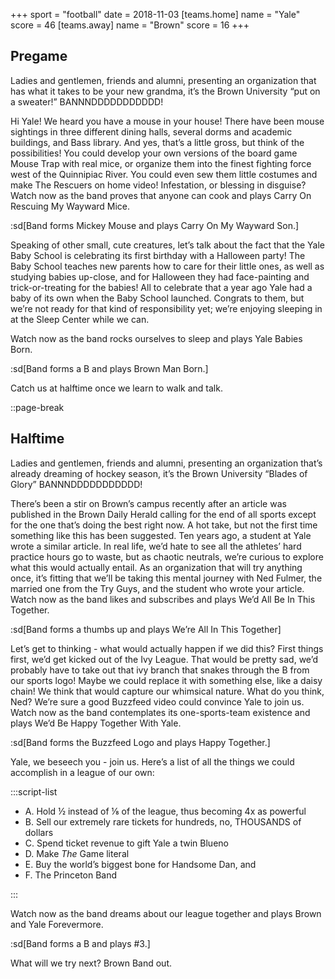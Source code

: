 +++
sport = "football"
date = 2018-11-03
[teams.home]
name = "Yale"
score = 46
[teams.away]
name = "Brown"
score = 16
+++

## Pregame

Ladies and gentlemen, friends and alumni, presenting an organization that has what it takes to be your new grandma, it’s the Brown University “put on a sweater!” BANNNDDDDDDDDDDD!

Hi Yale! We heard you have a mouse in your house! There have been mouse sightings in three different dining halls, several dorms and academic buildings, and Bass library. And yes, that’s a little gross, but think of the possibilities! You could develop your own versions of the board game Mouse Trap with real mice, or organize them into the finest fighting force west of the Quinnipiac River. You could even sew them little costumes and make The Rescuers on home video! Infestation, or blessing in disguise? Watch now as the band proves that anyone can cook and plays Carry On Rescuing My Wayward Mice.

:sd[Band forms Mickey Mouse and plays Carry On My Wayward Son.]

Speaking of other small, cute creatures, let’s talk about the fact that the Yale Baby School is celebrating its first birthday with a Halloween party! The Baby School teaches new parents how to care for their little ones, as well as studying babies up-close, and for Halloween they had face-painting and trick-or-treating for the babies! All to celebrate that a year ago Yale had a baby of its own when the Baby School launched. Congrats to them, but we’re not ready for that kind of responsibility yet; we’re enjoying sleeping in at the Sleep Center while we can.

Watch now as the band rocks ourselves to sleep and plays Yale Babies Born.

:sd[Band forms a B and plays Brown Man Born.]

Catch us at halftime once we learn to walk and talk.

::page-break

## Halftime

Ladies and gentlemen, friends and alumni, presenting an organization that’s already dreaming of hockey season, it’s the Brown University “Blades of Glory” BANNNDDDDDDDDDDD!

There’s been a stir on Brown’s campus recently after an article was published in the Brown Daily Herald calling for the end of all sports except for the one that’s doing the best right now. A hot take, but not the first time something like this has been suggested. Ten years ago, a student at Yale wrote a similar article. In real life, we’d hate to see all the athletes’ hard practice hours go to waste, but as chaotic neutrals, we’re curious to explore what this would actually entail. As an organization that will try anything once, it’s fitting that we’ll be taking this mental journey with Ned Fulmer, the married one from the Try Guys, and the student who wrote your article. Watch now as the band likes and subscribes and plays We’d All Be In This Together.

:sd[Band forms a thumbs up and plays We’re All In This Together]

Let’s get to thinking - what would actually happen if we did this? First things first, we’d get kicked out of the Ivy League. That would be pretty sad, we’d probably have to take out that ivy branch that snakes through the B from our sports logo! Maybe we could replace it with something else, like a daisy chain! We think that would capture our whimsical nature. What do you think, Ned? We’re sure a good Buzzfeed video could convince Yale to join us. Watch now as the band contemplates its one-sports-team existence and plays We’d Be Happy Together With Yale.

:sd[Band forms the Buzzfeed Logo and plays Happy Together.]

Yale, we beseech you - join us. Here’s a list of all the things we could accomplish in a league of our own:

:::script-list

- A. Hold ½ instead of ⅛ of the league, thus becoming 4x as powerful
- B. Sell our extremely rare tickets for hundreds, no, THOUSANDS of dollars
- C. Spend ticket revenue to gift Yale a twin Blueno
- D. Make _The_ Game literal
- E. Buy the world’s biggest bone for Handsome Dan, and
- F. The Princeton Band

:::

Watch now as the band dreams about our league together and plays Brown and Yale Forevermore.

:sd[Band forms a B and plays #3.]

What will we try next? Brown Band out.
